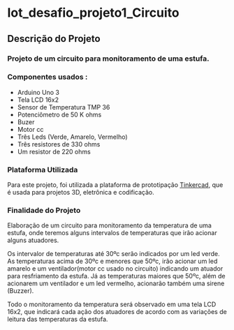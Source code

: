 # Iot_desafio_projeto1_Circuito
## Descrição do Projeto

### Projeto de um circuito para monitoramento de uma estufa.

### Componentes usados :

* Arduino Uno 3
* Tela LCD 16x2
* Sensor de Temperatura TMP 36
* Potenciômetro de 50 K ohms
* Buzer
* Motor cc
* Três Leds (Verde, Amarelo, Vermelho)
* Três resistores de 330 ohms
* Um resistor de 220 ohms

### Plataforma Utilizada

Para este projeto, foi utilizada a plataforma de prototipação [Tinkercad](https://www.tinkercad.com/), que é usada para projetos 3D, eletrônica e codificação.

### Finalidade do Projeto

Elaboração de um circuito para monitoramento da temperatura de uma estufa, onde teremos alguns intervalos de temperaturas que irão acionar alguns atuadores.

Os intervalor de temperaturas até 30ºc serão indicados por um led verde. As temperaturas acima de 30ºc e menores que 50ºc, irão acionar um led amarelo e um ventilador(motor cc usado no circuito) indicando um atuador para resfriamento da estufa. Já as temperaturas maiores que 50ºc, além de acionarem um ventilador e um led vermelho, acionarão também uma sirene (Buzzer).

Todo o monitoramento da temperatura será observado em uma tela LCD 16x2, que indicará cada ação dos atuadores de acordo com as variações de leitura das temperaturas da estufa.

